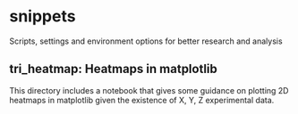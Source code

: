 # snippets
Scripts, settings and environment options for better research and analysis

## tri_heatmap: Heatmaps in matplotlib
This directory includes a notebook that gives some guidance on plotting 2D
heatmaps in matplotlib given the existence of X, Y, Z experimental data.  

